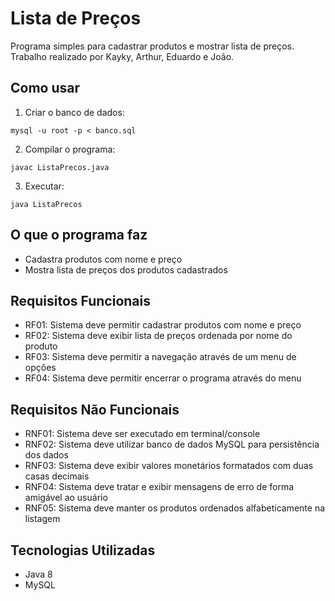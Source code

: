# Lista de Preços

Programa simples para cadastrar produtos e mostrar lista de preços. Trabalho realizado por Kayky, Arthur, Eduardo e João.

## Como usar

1. Criar o banco de dados:
```
mysql -u root -p < banco.sql
```

2. Compilar o programa:
```
javac ListaPrecos.java
```

3. Executar:
```
java ListaPrecos
```

## O que o programa faz

- Cadastra produtos com nome e preço
- Mostra lista de preços dos produtos cadastrados

## Requisitos Funcionais

- RF01: Sistema deve permitir cadastrar produtos com nome e preço
- RF02: Sistema deve exibir lista de preços ordenada por nome do produto
- RF03: Sistema deve permitir a navegação através de um menu de opções
- RF04: Sistema deve permitir encerrar o programa através do menu

## Requisitos Não Funcionais

- RNF01: Sistema deve ser executado em terminal/console
- RNF02: Sistema deve utilizar banco de dados MySQL para persistência dos dados
- RNF03: Sistema deve exibir valores monetários formatados com duas casas decimais
- RNF04: Sistema deve tratar e exibir mensagens de erro de forma amigável ao usuário
- RNF05: Sistema deve manter os produtos ordenados alfabeticamente na listagem

## Tecnologias Utilizadas

- Java 8
- MySQL
